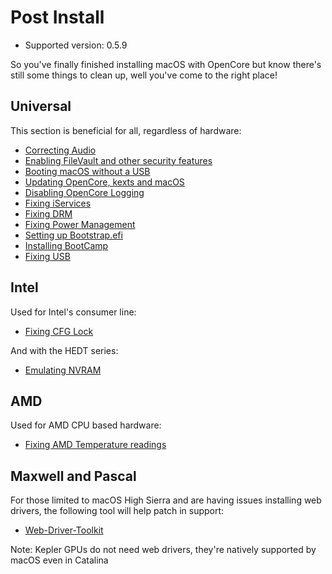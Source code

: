 # Post Install

* Supported version: 0.5.9

So you've finally finished installing macOS with OpenCore but know there's still some things to clean up, well you've come to the right place!

## Universal

This section is beneficial for all, regardless of hardware:

* [Correcting Audio](/post-install/audio.md)
* [Enabling FileVault and other security features](/post-install/security.md)
* [Booting macOS without a USB](/post-install/oc2hdd.md)
* [Updating OpenCore, kexts and macOS](/post-install/update.md)
* [Disabling OpenCore Logging](/troubleshooting/debug.md)
* [Fixing iServices](/post-install/iservices.md)
* [Fixing DRM](/post-install/drm.md)
* [Fixing Power Management](/post-install/pm.md)
* [Setting up Bootstrap.efi](/post-install/multiboot/bootstrap.md)
* [Installing BootCamp](/post-install/multiboot/bootcamp.md)
* [Fixing USB](https://dortania.github.io/USB-Map-Guide/)

## Intel

Used for Intel's consumer line:

* [Fixing CFG Lock](/extras/msr-lock.md)

And with the HEDT series:

* [Emulating NVRAM](/post-install/nvram.md)

## AMD

Used for AMD CPU based hardware:

* [Fixing AMD Temperature readings](https://github.com/trulyspinach/SMCAMDProcessor)

## Maxwell and Pascal

For those limited to macOS High Sierra and are having issues installing web drivers, the following tool will help patch in support:

* [Web-Driver-Toolkit](https://github.com/corpnewt/Web-Driver-Toolkit)

Note: Kepler GPUs do not need web drivers, they're natively supported by macOS even in Catalina
